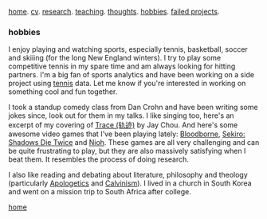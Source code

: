 [home](./). [cv](./cv.html). [research](./research.md). [teaching](./teaching.md). [thoughts](./thought.md). [hobbies](./hobby.md). [failed projects](./failed.md).

### hobbies

I enjoy playing and watching sports, especially tennis, basketball, soccer and skiiing (for the long New England winters). I try to play some competitive tennis in my spare time and am always looking for hitting partners. I'm a big fan of sports analytics and have been working on a side project using [tennis](/assets/files/tennis_poster.pdf) data. Let me know if you're interested in working on something cool and fun together.

<!--and [basketball](/assets/files/bball.md) -->

I took a standup comedy class from Dan Crohn and have been writing some jokes since, look out for them in my talks. I like singing too, here's an excerpt of my covering of [Trace (轨迹)](/assets/files/179LincolnSt4.m4a) by Jay Chou. And here's some awesome video games that I've been playing lately: [Bloodborne](https://en.wikipedia.org/wiki/Bloodborne), [Sekiro: Shadows Die Twice](https://en.wikipedia.org/wiki/Sekiro:_Shadows_Die_Twice) and [Nioh](https://en.wikipedia.org/wiki/Nioh). These games are all very challenging and can be quite frustrating to play, but they are also massively satisfying when I beat them. It resembles the process of doing research. 

I also like reading and debating about literature, philosophy and theology (particularly [Apologetics](https://en.wikipedia.org/wiki/Apologetics) and [Calvinism](https://en.wikipedia.org/wiki/Calvinism)). I lived in a church in South Korea and went on a mission trip to South Africa after college.



 

[home](./)
